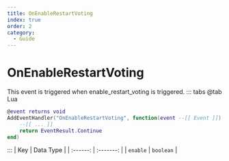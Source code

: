 ```yaml
---
title: OnEnableRestartVoting
index: true
order: 2
category:
  - Guide
---
```


# OnEnableRestartVoting
This event is triggered when enable_restart_voting is triggered.
::: tabs
@tab Lua
```lua
@event returns void
AddEventHandler("OnEnableRestartVoting", function(event --[[ Event ]])
    --[[ ... ]]
    return EventResult.Continue
end)
```

:::
|    Key   | Data Type |
| :------: | :-------: |
| `enable` | `boolean` |